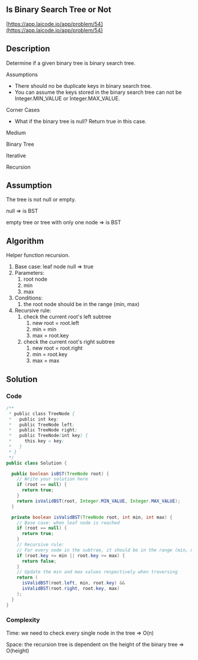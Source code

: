 ## Is Binary Search Tree or Not

[https://app.laicode.io/app/problem/54](https://app.laicode.io/app/problem/54)

## Description

Determine if a given binary tree is binary search tree.

Assumptions

- There should no be duplicate keys in binary search tree.
- You can assume the keys stored in the binary search tree can not be Integer.MIN_VALUE or Integer.MAX_VALUE.

Corner Cases

- What if the binary tree is null? Return true in this case.

Medium

Binary Tree

Iterative

Recursion

## Assumption

The tree is not null or empty.

null ⇒ is BST

empty tree or tree with only one node ⇒ is BST

## Algorithm

Helper function recursion.

1.  Base case: leaf node null ⇒ true
2.  Parameters:
    1.  root node
    2.  min
    3.  max
3.  Conditions:
    1.  the root node should be in the range (min, max)
4.  Recursive rule:
    1.  check the current root's left subtree
        1.  new root = root.left
        2.  min = min
        3.  max = root.key
    2.  check the current root's right subtree
        1.  new root = root.right
        2.  min = root.key
        3.  max = max

## Solution

### Code

```java
/**
 * public class TreeNode {
 *   public int key;
 *   public TreeNode left;
 *   public TreeNode right;
 *   public TreeNode(int key) {
 *     this.key = key;
 *   }
 * }
 */
public class Solution {

  public boolean isBST(TreeNode root) {
    // Write your solution here
    if (root == null) {
      return true;
    }
    return isValidBST(root, Integer.MIN_VALUE, Integer.MAX_VALUE);
  }

  private boolean isValidBST(TreeNode root, int min, int max) {
    // Base case: when leaf node is reached
    if (root == null) {
      return true;
    }
    // Recursive rule:
    // For every node in the subtree, it should be in the range (min, max)
    if (root.key <= min || root.key >= max) {
      return false;
    }
    // Update the min and max values respectively when traversing
    return (
      isValidBST(root.left, min, root.key) &&
      isValidBST(root.right, root.key, max)
    );
  }
}
```

### Complexity

Time: we need to check every single node in the tree ⇒ O(n)

Space: the recursion tree is dependent on the height of the binary tree ⇒ O(height)
